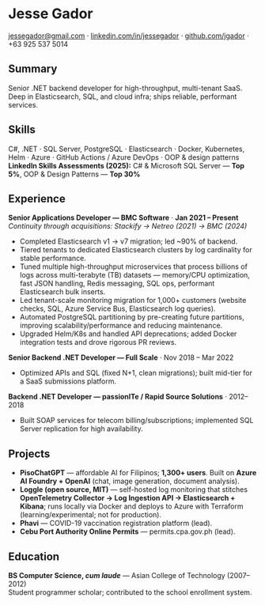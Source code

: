 # Jesse Gador
[jessegador@gmail.com](mailto:jessegador@gmail.com) · [linkedin.com/in/jessegador](https://linkedin.com/in/jessegador) · [github.com/jgador](https://github.com/jgador) · +63 925 537 5014

## Summary
Senior .NET backend developer for high-throughput, multi-tenant SaaS. Deep in Elasticsearch, SQL, and cloud infra; ships reliable, performant services.

## Skills
C#, .NET · SQL Server, PostgreSQL · Elasticsearch · Docker, Kubernetes, Helm · Azure · GitHub Actions / Azure DevOps · OOP & design patterns  
**LinkedIn Skills Assessments (2025):** C# & Microsoft SQL Server — **Top 5%**, OOP & Design Patterns — **Top 30%**

## Experience

**Senior Applications Developer — BMC Software** · **Jan 2021 – Present**  
_Continuity through acquisitions: Stackify → Netreo (2021) → BMC (2024)_
- Completed Elasticsearch v1 → v7 migration; led ~90% of backend.
- Tiered tenants to dedicated Elasticsearch clusters by log cardinality for stable performance.
- Tuned multiple high-throughput microservices that process billions of logs across multi-terabyte (TB) datasets — memory/CPU optimization, fast JSON handling, Redis messaging, SQL ops, performant Elasticsearch bulk inserts.
- Led tenant-scale monitoring migration for 1,000+ customers (website checks, SQL, Azure Service Bus, Elasticsearch log queries).
- Automated PostgreSQL partitioning by pre-creating future partitions, improving scalability/performance and reducing maintenance.
- Upgraded Helm/K8s and handled API deprecations; added Docker integration tests and drove rigorous PR reviews.

**Senior Backend .NET Developer — Full Scale** · Nov 2018 – Mar 2022
- Optimized APIs and SQL (fixed N+1, clean migrations); built mid-tier for a SaaS submissions platform.

**Backend .NET Developer — passionITe / Rapid Source Solutions** · 2012–2018  
- Built SOAP services for telecom billing/subscriptions; implemented SQL Server replication for high availability.

## Projects
- **PisoChatGPT** — affordable AI for Filipinos; **1,300+ users**. Built on **Azure AI Foundry + OpenAI** (chat, image generation, document analysis).  
- **Loggle (open source, MIT)** — self-hosted log monitoring that stitches **OpenTelemetry Collector → Log Ingestion API → Elasticsearch + Kibana**; runs locally via Docker and deploys to Azure with Terraform (learning/experimental; not for production).  
- **Phavi** — COVID-19 vaccination registration platform (lead).  
- **Cebu Port Authority Online Permits** — permits.cpa.gov.ph (lead).

## Education
**BS Computer Science, _cum laude_** — Asian College of Technology (2007–2012)  
Student programmer scholar; contributed to the school enrollment system.
